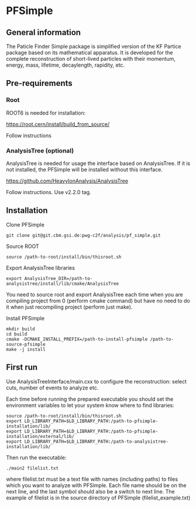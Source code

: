 # PFSimple

## General information

The Paticle Finder Simple package is simplified version of the KF Partice package based on its mathematical apparatus. It is developed for the complete reconstruction of short-lived particles with their momentum, energy, mass, lifetime, decaylength, rapidity, etc.

## Pre-requirements

### Root

ROOT6 is needed for installation:

https://root.cern/install/build_from_source/

Follow instructions
    
### AnalysisTree (optional)

AnalysisTree is needed for usage the interface based on AnalysisTree. If it is not installed, the PFSimple will be installed without this interface.

https://github.com/HeavyIonAnalysis/AnalysisTree

Follow instructions. Use v2.2.0 tag.

## Installation

Clone PFSimple

    git clone git@git.cbm.gsi.de:pwg-c2f/analysis/pf_simple.git
    
Source ROOT

    source /path-to-root/install/bin/thisroot.sh
    
Export AnalysisTree libraries

    export AnalysisTree_DIR=/path-to-analysistree/install/lib/cmake/AnalysisTree
    
You need to source root and export AnalysisTree each time when you are compiling project from 0 (perform cmake command) but have no need to do it when just recompiling project (perform just make).
    
Install PFSimple
    
    mkdir build
    cd build
    cmake -DCMAKE_INSTALL_PREFIX=/path-to-install-pfsimple /path-to-source-pfsimple
    make -j install
    
## First run

Use AnalysisTreeInterface/main.cxx to configure the reconstruction: select cuts, number of events to analyze etc.

Each time before running the prepared executable you should set the environment variables to let your system know where to find libraries:

    source /path-to-root/install/bin/thisroot.sh
    export LD_LIBRARY_PATH=$LD_LIBRARY_PATH:/path-to-pfsimple-installation/lib/
    export LD_LIBRARY_PATH=$LD_LIBRARY_PATH:/path-to-pfsimple-installation/external/lib/
    export LD_LIBRARY_PATH=$LD_LIBRARY_PATH:/path-to-analysistree-installation/lib/
 
Then run the executable:

    ./main2 filelist.txt
    
where filelist.txt must be a text file with names (including paths) to files which you want to analyze with PFSimple. Each file name should be on the next line, and the last symbol should also be a switch to next line. The example of filelist is in the source directory of PFSimple (filelist_example.txt)